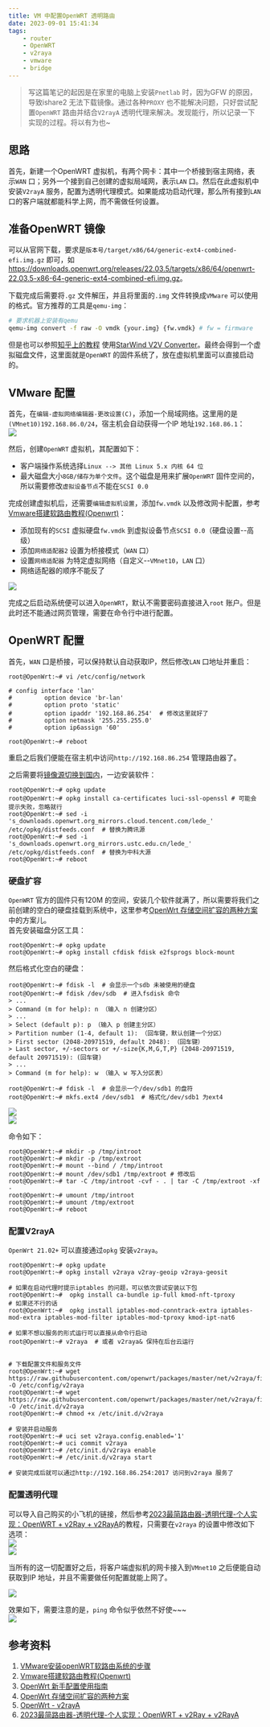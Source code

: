 ```yaml
---
title: VM 中配置OpenWRT 透明路由
date: 2023-09-01 15:41:34
tags:
    - router  
    - OpenWRT  
    - v2raya
    - vmware  
    - bridge  
---
```


> 写这篇笔记的起因是在家里的电脑上安装`Pnetlab` 时，因为GFW 的原因，导致ishare2 无法下载镜像。通过各种`PROXY` 也不能解决问题，只好尝试配置`OpenWRT` 路由并结合`V2rayA` 透明代理来解决。发现能行，所以记录一下实现的过程。将以有为也~  

<!-- more -->
## 思路  
首先，新建一个OpenWRT 虚拟机，有两个网卡：其中一个桥接到宿主网络，表示`WAN` 口；另外一个接到自己创建的虚拟局域网，表示`LAN` 口。然后在此虚拟机中安装`V2rayA` 服务，配置为透明代理模式。如果能成功启动代理，那么所有接到`LAN` 口的客户端就都能科学上网，而不需做任何设置。  

## 准备OpenWRT 镜像  
可以从官网下载，要求是`版本号/target/x86/64/generic-ext4-combined-efi.img.gz` 即可，如<https://downloads.openwrt.org/releases/22.03.5/targets/x86/64/openwrt-22.03.5-x86-64-generic-ext4-combined-efi.img.gz>。  

下载完成后需要将`.gz` 文件解压，并且将里面的`.img` 文件转换成`VMware` 可以使用的格式。官方推荐的工具是`qemu-img`：  
```bash  
# 要求机器上安装有qemu  
qemu-img convert -f raw -O vmdk {your.img} {fw.vmdk} # fw = firmware 
```

但是也可以参照[知乎上的教程](https://zhuanlan.zhihu.com/p/642643603) 使用[StarWind V2V Converter](https://www.starwindsoftware.com/tmplink/starwindconverter.exe)。最终会得到一个虚拟磁盘文件，这里面就是`OpenWRT` 的固件系统了，放在虚拟机里面可以直接启动的。  

## VMware 配置  
首先，在`编辑-虚拟网络编辑器-更改设置(C)`，添加一个局域网络。这里用的是`(VMnet10)192.168.86.0/24`，宿主机会自动获得一个IP 地址`192.168.86.1`：    
![](vmware-network.png)

然后，创建`OpenWRT` 虚拟机，其配置如下：  
- 客户端操作系统选择`Linux --> 其他 Linux 5.x 内核 64 位`  
- 最大磁盘大小`8GB/储存为单个文件`。这个磁盘是用来扩展`OpenWRT` 固件空间的，所以需要修改`虚拟设备节点`不能在`SCSI 0.0`  

完成创建虚拟机后，还需要`编辑虚拟机设置`，添加`fw.vmdk` 以及修改网卡配置，参考[Vmware搭建软路由教程(Openwrt)](https://blog.csdn.net/qq_43316775/article/details/83027053)：  
- 添加现有的`SCSI` 虚拟硬盘`fw.vmdk` 到虚拟设备节点`SCSI 0.0`（硬盘设置--高级）  
- 添加`网络适配器2` 设置为桥接模式（`WAN` 口）  
- 设置`网络适配器` 为特定虚拟网络（自定义--`VMnet10`，`LAN` 口）  
- 网络适配器的顺序不能反了

![](vmware-hardware.png)  

完成之后启动系统便可以进入`OpenWRT`，默认不需要密码直接进入`root` 账户。但是此时还不能通过网页管理，需要在命令行中进行配置。   

## OpenWRT 配置  

首先，`WAN` 口是桥接，可以保持默认自动获取IP，然后修改`LAN` 口地址并重启：  
```shell-session    
root@OpenWrt:~# vi /etc/config/network  

# config interface 'lan'
#         option device 'br-lan'
#         option proto 'static'
#         option ipaddr '192.168.86.254'  # 修改这里就好了
#         option netmask '255.255.255.0'  
#         option ip6assign '60'  

root@OpenWrt:~# reboot    
```

重启之后我们便能在宿主机中访问`http://192.168.86.254` 管理路由器了。  

之后需要将[镜像源切换到国内](https://www.moewah.com/archives/4054.html)，一边安装软件：  
```shell-session    
root@OpenWrt:~# opkg update
root@OpenWrt:~# opkg install ca-certificates luci-ssl-openssl # 可能会提示失败，忽略就行
root@OpenWrt:~# sed -i 's_downloads.openwrt.org_mirrors.cloud.tencent.com/lede_' /etc/opkg/distfeeds.conf  # 替换为腾讯源  
root@OpenWrt:~# sed -i 's_downloads.openwrt.org_mirrors.ustc.edu.cn/lede_' /etc/opkg/distfeeds.conf  # 替换为中科大源  
root@OpenWrt:~# reboot  
```

### 硬盘扩容  
`OpenWRT` 官方的固件只有120M 的空间，安装几个软件就满了，所以需要将我们之前创建的空白的硬盘挂载到系统中，这里参考[OpenWrt 存储空间扩容的两种方案](https://www.moewah.com/archives/4719.html)中的方案儿。  
首先安装磁盘分区工具：  
```shell-session    
root@OpenWrt:~# opkg update 
root@OpenWrt:~# opkg install cfdisk fdisk e2fsprogs block-mount
```

然后格式化空白的硬盘：  
```shell-session    
root@OpenWrt:~# fdisk -l  # 会显示一个sdb 未被使用的硬盘
root@OpenWrt:~# fdisk /dev/sdb  # 进入fsdisk 命令  
> ...
> Command (m for help): n （输入 n 创建分区）  
> ...
> Select (default p): p （输入 p 创建主分区）
> Partition number (1-4, default 1): （回车键，默认创建一个分区）
> First sector (2048-20971519, default 2048): （回车键）
> Last sector, +/-sectors or +/-size{K,M,G,T,P} (2048-20971519, default 20971519): (回车键) 
> ... 
> Command (m for help): w （输入 w 写入分区表）

root@OpenWrt:~# fdisk -l  # 会显示一个/dev/sdb1 的盘符  
root@OpenWrt:~# mkfs.ext4 /dev/sdb1  # 格式化/dev/sdb1 为ext4   
```

![](openwrt-mount-block.png)  
![](openwrt-mount-block2.png)  

命令如下：  
```shell-session    
root@OpenWrt:~# mkdir -p /tmp/introot
root@OpenWrt:~# mkdir -p /tmp/extroot
root@OpenWrt:~# mount --bind / /tmp/introot
root@OpenWrt:~# mount /dev/sdb1 /tmp/extroot # 修改后
root@OpenWrt:~# tar -C /tmp/introot -cvf - . | tar -C /tmp/extroot -xf -
root@OpenWrt:~# umount /tmp/introot
root@OpenWrt:~# umount /tmp/extroot
root@OpenWrt:~# reboot 
```

### 配置V2rayA  
`OpenWrt 21.02+` 可以直接通过`opkg` 安装`v2raya`。  
```shell-session
root@OpenWrt:~# opkg update
root@OpenWrt:~# opkg install v2raya v2ray-geoip v2raya-geosit  

# 如果在启动代理时提示iptables 的问题，可以依次尝试安装以下包  
root@OpenWrt:~#  opkg install ca-bundle ip-full kmod-nft-tproxy
# 如果还不行的话
root@OpenWrt:~#  opkg install iptables-mod-conntrack-extra iptables-mod-extra iptables-mod-filter iptables-mod-tproxy kmod-ipt-nat6

# 如果不想以服务的形式运行可以直接从命令行启动  
root@OpenWrt:~# v2raya  # 或者 v2raya& 保持在后台云运行  


# 下载配置文件和服务文件  
root@OpenWrt:~# wget https://raw.githubusercontent.com/openwrt/packages/master/net/v2raya/files/v2raya.config -O /etc/config/v2raya
root@OpenWrt:~# wget https://raw.githubusercontent.com/openwrt/packages/master/net/v2raya/files/v2raya.init -O /etc/init.d/v2raya
root@OpenWrt:~# chmod +x /etc/init.d/v2raya  

# 安装并启动服务  
root@OpenWrt:~# uci set v2raya.config.enabled='1'
root@OpenWrt:~# uci commit v2raya
root@OpenWrt:~# /etc/init.d/v2raya enable
root@OpenWrt:~# /etc/init.d/v2raya start  

# 安装完成后就可以通过http://192.168.86.254:2017 访问到v2raya 服务了
```

### 配置透明代理  
可以导入自己购买的小飞机的链接，然后参考[2023最简路由器-透明代理-个人实现：OpenWRT + v2Ray + v2RayA](https://www.youtube.com/watch?v=ixnidCvk0DI)的教程，只需要在`v2raya` 的设置中修改如下选项：    
![](v2raya-config.png)  
![](v2raya-config-2.png)  

当所有的这一切配置好之后，将客户端虚拟机的网卡接入到`VMnet10` 之后便能自动获取到IP 地址，并且不需要做任何配置就能上网了。  

![](client-connection.png)

效果如下，需要注意的是，`ping` 命令似乎依然不好使~~~  
![](ishare2.png)

## 参考资料  
1. [VMware安装openWRT软路由系统的步骤](https://zhuanlan.zhihu.com/p/642643603)  
2. [Vmware搭建软路由教程(Openwrt)](https://blog.csdn.net/qq_43316775/article/details/83027053)  
3. [OpenWrt 新手配置使用指南](https://www.moewah.com/archives/4054.html)  
4. [OpenWrt 存储空间扩容的两种方案](https://www.moewah.com/archives/4719.html)  
5. [OpenWrt - v2rayA](https://v2raya.org/docs/prologue/installation/openwrt/)  
6. [2023最简路由器-透明代理-个人实现：OpenWRT + v2Ray + v2RayA](https://www.youtube.com/watch?v=ixnidCvk0DI)  